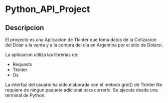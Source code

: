 # Python_API_Project


## Descripcion
El proyecto es una Aplicacion de Tkinter que toma datos de la Cotizacion del Dolar a la venta y a la compra del dia en Argentina por el sitio de Dolarsi.

La aplicacion utiliza las librerias de: 
- Requests
- Tkinter
- Os

La interfaz del usuario ha sido elaborada con el metodo grid() de Tkinter
No requiere de ningun paquete adicional para correrlo. 
Se ejecuta desde una terminal de Python.

